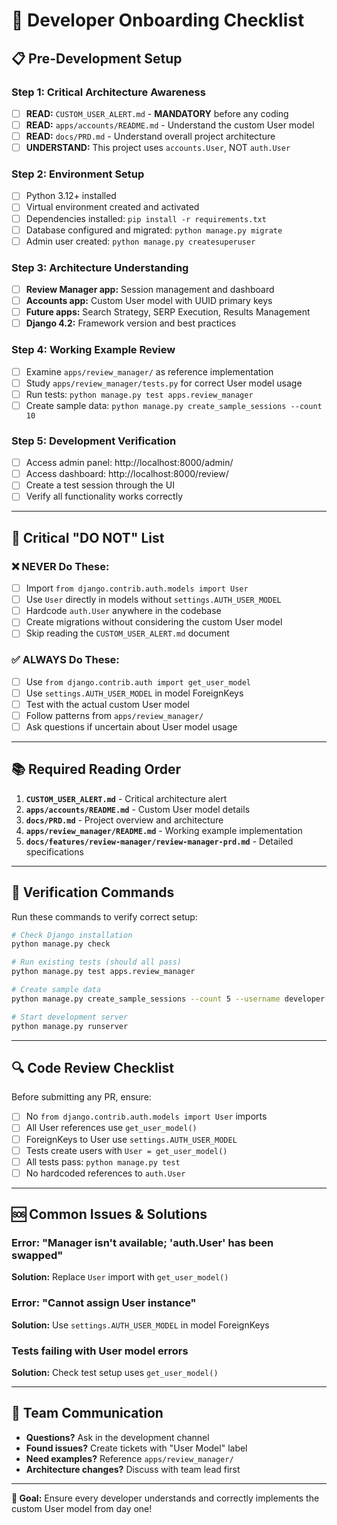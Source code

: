 # 🚀 Developer Onboarding Checklist

## 📋 **Pre-Development Setup**

### **Step 1: Critical Architecture Awareness**
- [ ] **READ:** `CUSTOM_USER_ALERT.md` - **MANDATORY** before any coding
- [ ] **READ:** `apps/accounts/README.md` - Understand the custom User model
- [ ] **READ:** `docs/PRD.md` - Understand overall project architecture
- [ ] **UNDERSTAND:** This project uses `accounts.User`, NOT `auth.User`

### **Step 2: Environment Setup**
- [ ] Python 3.12+ installed
- [ ] Virtual environment created and activated
- [ ] Dependencies installed: `pip install -r requirements.txt`
- [ ] Database configured and migrated: `python manage.py migrate`
- [ ] Admin user created: `python manage.py createsuperuser`

### **Step 3: Architecture Understanding**
- [ ] **Review Manager app:** Session management and dashboard
- [ ] **Accounts app:** Custom User model with UUID primary keys
- [ ] **Future apps:** Search Strategy, SERP Execution, Results Management
- [ ] **Django 4.2:** Framework version and best practices

### **Step 4: Working Example Review**
- [ ] Examine `apps/review_manager/` as reference implementation
- [ ] Study `apps/review_manager/tests.py` for correct User model usage
- [ ] Run tests: `python manage.py test apps.review_manager`
- [ ] Create sample data: `python manage.py create_sample_sessions --count 10`

### **Step 5: Development Verification**
- [ ] Access admin panel: http://localhost:8000/admin/
- [ ] Access dashboard: http://localhost:8000/review/
- [ ] Create a test session through the UI
- [ ] Verify all functionality works correctly

---

## 🚨 **Critical "DO NOT" List**

### **❌ NEVER Do These:**
- [ ] Import `from django.contrib.auth.models import User`
- [ ] Use `User` directly in models without `settings.AUTH_USER_MODEL`
- [ ] Hardcode `auth.User` anywhere in the codebase
- [ ] Create migrations without considering the custom User model
- [ ] Skip reading the `CUSTOM_USER_ALERT.md` document

### **✅ ALWAYS Do These:**
- [ ] Use `from django.contrib.auth import get_user_model`
- [ ] Use `settings.AUTH_USER_MODEL` in model ForeignKeys
- [ ] Test with the actual custom User model
- [ ] Follow patterns from `apps/review_manager/`
- [ ] Ask questions if uncertain about User model usage

---

## 📚 **Required Reading Order**

1. **`CUSTOM_USER_ALERT.md`** - Critical architecture alert
2. **`apps/accounts/README.md`** - Custom User model details
3. **`docs/PRD.md`** - Project overview and architecture
4. **`apps/review_manager/README.md`** - Working example implementation
5. **`docs/features/review-manager/review-manager-prd.md`** - Detailed specifications

---

## 🧪 **Verification Commands**

Run these commands to verify correct setup:

```bash
# Check Django installation
python manage.py check

# Run existing tests (should all pass)
python manage.py test apps.review_manager

# Create sample data
python manage.py create_sample_sessions --count 5 --username developer

# Start development server
python manage.py runserver
```

---

## 🔍 **Code Review Checklist**

Before submitting any PR, ensure:

- [ ] No `from django.contrib.auth.models import User` imports
- [ ] All User references use `get_user_model()`
- [ ] ForeignKeys to User use `settings.AUTH_USER_MODEL`
- [ ] Tests create users with `User = get_user_model()`
- [ ] All tests pass: `python manage.py test`
- [ ] No hardcoded references to `auth.User`

---

## 🆘 **Common Issues & Solutions**

### **Error: "Manager isn't available; 'auth.User' has been swapped"**
**Solution:** Replace `User` import with `get_user_model()`

### **Error: "Cannot assign User instance"**
**Solution:** Use `settings.AUTH_USER_MODEL` in model ForeignKeys

### **Tests failing with User model errors**
**Solution:** Check test setup uses `get_user_model()`

---

## 👥 **Team Communication**

- **Questions?** Ask in the development channel
- **Found issues?** Create tickets with "User Model" label
- **Need examples?** Reference `apps/review_manager/`
- **Architecture changes?** Discuss with team lead first

---

**🎯 Goal:** Ensure every developer understands and correctly implements the custom User model from day one!
